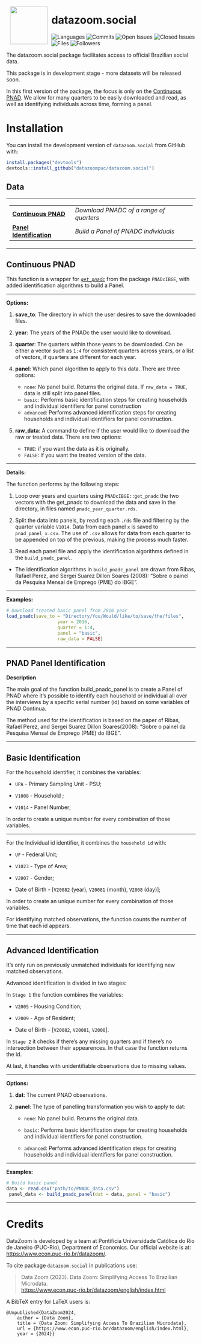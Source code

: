 
<a href="https://github.com/datazoompuc/datazoom_social_Stata"><img src="https://raw.githubusercontent.com/datazoompuc/datazoom_social_stata/master/logo.jpg" align="left" width="100" hspace="10" vspace="6"></a>

<!-- README.md is generated from README.Rmd. Please edit that file -->

# datazoom.social

<!-- badges: start -->

![Languages](https://img.shields.io/github/languages/count/datazoompuc/datazoom_social_Stata?style=flat)
![Commits](https://img.shields.io/github/commit-activity/y/datazoompuc/datazoom_social_Stata?style=flat)
![Open
Issues](https://img.shields.io/github/issues-raw/datazoompuc/datazoom_social_Stata?style=flat)
![Closed
Issues](https://img.shields.io/github/issues-closed-raw/datazoompuc/datazoom_social_Stata?style=flat)
![Files](https://img.shields.io/github/directory-file-count/datazoompuc/datazoom_social_Stata?style=flat)
![Followers](https://img.shields.io/github/followers/datazoompuc?style=flat)
<!-- badges: end -->

The datazoom.social package facilitates access to official Brazilian
social data.

This package is in development stage - more datasets will be released
soon.

In this first version of the package, the focus is only on the
[Continuous
PNAD](https://www.ibge.gov.br/estatisticas/sociais/populacao/9173-pesquisa-nacional-por-amostra-de-domicilios-continua-trimestral.html).
We allow for many quarters to be easily downloaded and read, as well as
identifying individuals across time, forming a panel.

# Installation

<!-- You can install the released version of `datazoom.social` from -->
<!-- [CRAN](https://CRAN.R-project.org/package=datazoom.social) with: -->
<!-- ``` {r, eval=FALSE} -->
<!-- install.packages("datazoom.social") -->
<!-- ``` -->

You can install the development version of `datazoom.social` from GitHub
with:

``` r
install.packages("devtools")
devtools::install_github("datazoompuc/datazoom.social")
```

## Data

<table>
<tr>
<td>

|                                                        |                                         |
|--------------------------------------------------------|-----------------------------------------|
| **[Continuous PNAD](#continuous-pnad)**                | *Download PNADC of a range of quarters* |
| **[Panel Identification](#pnad-panel-identification)** | *Build a Panel of PNADC individuals*    |

</td>
</tr>
</table>

## Continuous PNAD

This function is a wrapper for
[*`get_pnadc`*](https://www.rdocumentation.org/packages/PNADcIBGE/versions/0.7.0/topics/get_pnadc)
from the package `PNADcIBGE`, with added identification algorithms to
build a Panel.

------------------------------------------------------------------------

**Options:**

1.  **save_to**: The directory in which the user desires to save the
    downloaded files.

2.  **year**: The years of the PNADc the user would like to download.

3.  **quarter**: The quarters within those years to be downloaded. Can
    be either a vector such as `1:4` for consistent quarters across
    years, or a list of vectors, if quarters are different for each
    year.

4.  **panel**: Which panel algorithm to apply to this data. There are
    three options:

    - `none`: No panel build. Returns the original data. If
      `raw_data = TRUE`, data is still split into panel files.
    - `basic`: Performs basic identification steps for creating
      households and individual identifiers for panel construction
    - `advanced`: Performs advanced identification steps for creating
      households and individual identifiers for panel construction.

5.  **raw_data**: A command to define if the user would like to download
    the raw or treated data. There are two options:

    - `TRUE`: if you want the data as it is originally.
    - `FALSE`: if you want the treated version of the data.

------------------------------------------------------------------------

**Details:**

The function performs by the following steps:

1.  Loop over years and quarters using `PNADcIBGE::get_pnadc` the two
    vectors with the get_pnadc to download the data and save in the
    directory, in files named `pnadc_year_quarter.rds`.

2.  Split the data into panels, by reading each `.rds` file and
    filtering by the quarter variable `V1014`. Data from each panel `x`
    is saved to `pnad_panel_x.csv`. The use of `.csv` allows for data
    from each quarter to be appended on top of the previous, making the
    process much faster.

3.  Read each panel file and apply the identification algorithms defined
    in the `build_pnadc_panel`.

- The identification algorithms in `build_pnadc_panel` are drawn from
  Ribas, Rafael Perez, and Sergei Suarez Dillon Soares (2008): “Sobre o
  painel da Pesquisa Mensal de Emprego (PME) do IBGE”.

------------------------------------------------------------------------

**Examples:**

``` r
# Download treated basic panel from 2016 year
load_pnadc(save_to = "Directory/You/Would/like/to/save/the/files",
                   year = 2016,
                   quarter = 1:4,
                   panel = "basic",
                   raw_data = FALSE)
```

------------------------------------------------------------------------

## PNAD Panel Identification

**Description**

The main goal of the function build_pnadc_panel is to create a Panel of
PNAD where it’s possible to identify each household or individual all
over the interviews by a specific serial number (id) based on some
variables of PNAD Continua.

The method used for the identification is based on the paper of Ribas,
Rafael Perez, and Sergei Suarez Dillon Soares(2008): “Sobre o painel da
Pesquisa Mensal de Emprego (PME) do IBGE”.

------------------------------------------------------------------------

## Basic Identification

For the household identifier, it combines the variables:

- `UPA` - Primary Sampling Unit - PSU;

- `V1008` - Household ;

- `V1014` - Panel Number;

In order to create a unique number for every combination of those
variables.

------------------------------------------------------------------------

For the Individual id identifier, it combines the `household id` with:

- `UF` - Federal Unit;

- `V1023` - Type of Area;

- `V2007` - Gender;

- Date of Birth - \[`V20082` (year), `V20081` (month), `V2008` (day)\];

In order to create an unique number for every combination of those
variables.

For identifying matched observations, the function counts the number of
time that each id appears.

------------------------------------------------------------------------

## Advanced Identification

It’s only run on previously unmatched individuals for identifying new
matched observations.

Advanced identification is divided in two stages:

In `Stage 1` the function combines the variables:

- `V2005` - Housing Condition;

- `V2009` - Age of Resident;

- Date of Birth - \[`V20082`, `V20081`, `V2008`\].

In `Stage 2` it checks if there’s any missing quarters and if there’s no
intersection between their appearences. In that case the function
returns the id.

At last, it handles with unidentifiable observations due to missing
values.

------------------------------------------------------------------------

**Options:**

1.  **dat**: The current PNAD observations.

2.  **panel**: The type of panelling transformation you wish to apply to
    dat:

    - `none`: No panel build. Returns the original data.

    - `basic`: Performs basic identification steps for creating
      households and individual identifiers for panel construction.

    - `advanced`: Performs advanced identification steps for creating
      households and individual identifiers for panel construction.

------------------------------------------------------------------------

**Examples:**

``` r
# Build basic panel 
data <- read.csv("path/to/PNADC_data.csv")
 panel_data <- build_pnadc_panel(dat = data, panel = "basic")
```

------------------------------------------------------------------------

# Credits

DataZoom is developed by a team at Pontifícia Universidade Católica do
Rio de Janeiro (PUC-Rio), Department of Economics. Our official website
is at: <https://www.econ.puc-rio.br/datazoom/>.

To cite package `datazoom.social` in publications use:

> Data Zoom (2023). Data Zoom: Simplifying Access To Brazilian
> Microdata.  
> <https://www.econ.puc-rio.br/datazoom/english/index.html>

A BibTeX entry for LaTeX users is:

    @Unpublished{DataZoom2024,
        author = {Data Zoom},
        title = {Data Zoom: Simplifying Access To Brazilian Microdata},
        url = {https://www.econ.puc-rio.br/datazoom/english/index.html},
        year = {2024}}
